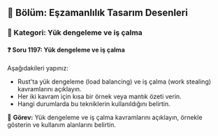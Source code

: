 ## 📘 Bölüm: Eşzamanlılık Tasarım Desenleri  
### 🔹 Kategori: Yük dengeleme ve iş çalma  
#### ❓ Soru 1197: Yük dengeleme ve iş çalma

Aşağıdakileri yapınız:

- Rust'ta yük dengeleme (load balancing) ve iş çalma (work stealing) kavramlarını açıklayın.
- Her iki kavram için kısa bir örnek veya mantık özeti verin.
- Hangi durumlarda bu tekniklerin kullanıldığını belirtin.

🔧 **Görev:** Yük dengeleme ve iş çalma kavramlarını açıklayın, örnekle gösterin ve kullanım alanlarını belirtin.
